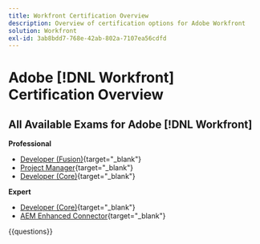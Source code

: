 ```yaml
---
title: Workfront Certification Overview
description: Overview of certification options for Adobe Workfront
solution: Workfront
exl-id: 3ab8bdd7-768e-42ab-802a-7107ea56cdfd
---
```

# Adobe [!DNL Workfront] Certification Overview

## All Available Exams for Adobe [!DNL Workfront]

**Professional**

* [Developer (Fusion)](https://certification.adobe.com/certification/fusion-developer-professional){target="_blank"} <!--AD0-E902-->
* [Project Manager](https://certification.adobe.com/certification/project-manager-professional){target="_blank"} <!--AD0-E903-->
* [Developer (Core)](https://certification.adobe.com/certification/core-developer-professional){target="_blank"} <!--AD0-E908-->

**Expert**

* [Developer (Core)](https://certification.adobe.com/certification/core-developer-expert){target="_blank"} <!--AD0-E907-->
* [AEM Enhanced Connector](https://certification.adobe.com/certification/experience-manager-enhanced-connector-expert){target="_blank"} <!--AD0-E906-->

{{questions}}

